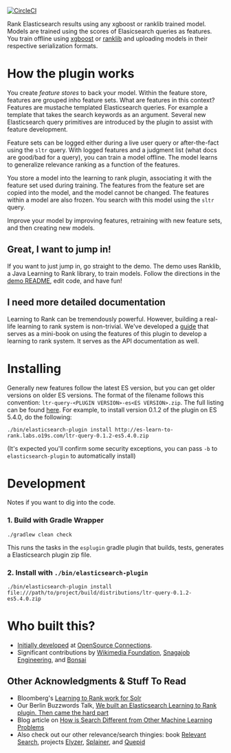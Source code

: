 [![CircleCI](https://circleci.com/gh/o19s/elasticsearch-learning-to-rank.svg?style=svg)](https://circleci.com/gh/o19s/elasticsearch-learning-to-rank)

Rank Elasticsearch results using any xgboost or ranklib trained model. Models are trained using the scores of Elasicsearch queries as features. You train offline using [xgboost](https://github.com/dmlc/xgboost) or [ranklib](https://sourceforge.net/p/lemur/wiki/RankLib/) and uploading models in their respective serialization formats.

# How the plugin works

You create *feature stores* to back your model. Within the feature store, features are grouped inho feature sets. What are features in this context? Features are mustache templated Elasticsearch queries. For example a template that takes the search keywords as an argument. Several new Elasticsearch query primitives are introduced by the plugin to assist with feature development.

Feature sets can be logged either during a live user query or after-the-fact using the `sltr` query. With logged features and a judgment list (what docs are good/bad for a query), you can train a model offline. The model learns to generalize relevance ranking as a function of the features. 

You store a model into the learning to rank plugin, associating it with the feature set used during training. The features from the feature set are copied into the model, and the model cannot be changed. The features within a model are also frozen. You search with this model using the `sltr` query.

Improve your model by improving features, retraining with new feature sets, and then creating new models.

## Great, I want to jump in!

If you want to just jump in, go straight to the demo. The demo uses Ranklib, a Java Learning to Rank library, to train models. Follow the directions in the [demo README](demo/README.md), edit code, and have fun!

## I need more detailed documentation

Learning to Rank can be tremendously powerful. However, building a real-life learning to rank system is non-trivial. We've developed a [guide](guide/) that serves as a mini-book on using the features of this plugin to develop a learning to rank system. It serves as the API documentation as well.

# Installing

Generally new features follow the latest ES version, but you can get older versions on older ES versions. The format of the filename follows this
convention: `ltr-query-<PLUGIN VERSION>-es<ES VERSION>.zip`. The full listing
can be found [here](http://es-learn-to-rank.labs.o19s.com). For example, to install version 0.1.2 of the plugin on ES 5.4.0, do the following:

`./bin/elasticsearch-plugin install http://es-learn-to-rank.labs.o19s.com/ltr-query-0.1.2-es5.4.0.zip`

(It's expected you'll confirm some security exceptions, you can pass `-b` to `elasticsearch-plugin` to automatically install)

# Development

Notes if you want to dig into the code.

### 1. Build with Gradle Wrapper

```
./gradlew clean check
```

This runs the tasks in the `esplugin` gradle plugin that builds, tests, generates a Elasticsearch plugin zip file.

### 2. Install with `./bin/elasticsearch-plugin`

```
./bin/elasticsearch-plugin install file:///path/to/project/build/distributions/ltr-query-0.1.2-es5.4.0.zip
```

# Who built this?
- [Initially developed](http://opensourceconnections.com/blog/2017/02/14/elasticsearch-learning-to-rank/) at [OpenSource Connections](http://opensourceconnections.com). 
- Significant contributions by [Wikimedia Foundation](https://wikimediafoundation.org/wiki/Home), [Snagajob Engineering](https://engineering.snagajob.com/), and [Bonsai](https://bonsai.io/)

## Other Acknowledgments & Stuff To Read
- Bloomberg's [Learning to Rank work for Solr](https://issues.apache.org/jira/browse/SOLR-8542)
- Our Berlin Buzzwords Talk, [We built an Elasticsearch Learning to Rank plugin. Then came the hard part](https://berlinbuzzwords.de/17/session/we-built-elasticsearch-learning-rank-plugin-then-came-hard-part)
- Blog article on [How is Search Different from Other Machine Learning Problems](http://opensourceconnections.com/blog/2017/08/03/search-as-machine-learning-prob/)
- Also check out our other relevance/search thingies: book [Relevant Search](http://manning.com/books/relevant-search), projects [Elyzer](http://github.com/o19s/elyzer), [Splainer](http://splainer.io), and [Quepid](http://quepid.com)

